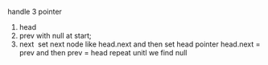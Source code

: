 handle 3 pointer
1. head
2. prev with null at start;
3. next
​
set next node like head.next and then set head pointer head.next = prev and then prev = head repeat unitl we find null